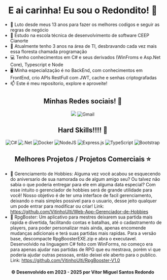 <h1 align="center">E ai carinha! Eu sou o Redondito! 🤠</h1>

<ul>
  <li> 📖 Luto desde meus 13 anos para fazer os melhores codigos e seguir as regras de negócio</li>
  <li> 📘 Estudo na escola técnica de desenvolvimento de software CEEP Cianorte</li>
  <li> 📆 Atualmente tenho 3 anos na área de TI, desbravando cada vez mais essa floresta chamada programação</li>
  <li> 💻 Tenho conhecimentos em C# e seus derivados (WinFroms e Asp.Net Core), Typescript e Node</li>
  <li> 🖥️ Minha especialização é no BackEnd, com conhecimentos em FrontEnd, crio APIs RestFull com JWT, cache e senhas criptografadas</li>
  <li> 📫 Este é meu repositorio, explore e aproveite!</li>
</ul>

<h2 align="center">Minhas Redes sociais! 🎨</h2>

<div align="center">
  <a href="https://br.linkedin.com/in/vitor-miguel-santos-redondo-6b9b41284"><img src="https://img.shields.io/badge/linkedin-%230077B5.svg?style=for-the-badge&logo=linkedin&logoColor=white" /></a>
  <img alt="Gmail" src="https://img.shields.io/badge/<Gmail: thesantosredondo@gmail.com>-%2300AFF0.svg?style=for-the-badge&logo=Skype&logoColor=white"/>
</div>

<h2 align="center">Hard Skills!!!! 🎸</h2>

<div align="center">
  <img alt="C#" src="https://img.shields.io/badge/c%23-%23239120.svg?style=for-the-badge&logo=c-sharp&logoColor=white"/>

  <img alt=".Net" src="https://img.shields.io/badge/.NET-5C2D91?style=for-the-badge&logo=.net&logoColor=white"/>

  <img alt="Docker" src="https://img.shields.io/badge/docker-%230db7ed.svg?style=for-the-badge&logo=docker&logoColor=white"/>

  <img alt="NodeJS" src="https://img.shields.io/badge/node.js-%2343853D.svg?style=for-the-badge&logo=node-dot-js&logoColor=white"/>

  <img alt="Express.js" src="https://img.shields.io/badge/express.js-%23404d59.svg?style=for-the-badge&logo=express&logoColor=%2361DAFB"/>

  <img alt="TypeScript" src="https://img.shields.io/badge/typescript-%23007ACC.svg?style=for-the-badge&logo=typescript&logoColor=white"/>

  <img alt="Bootstrap" src="https://img.shields.io/badge/bootstrap-%23563D7C.svg?style=for-the-badge&logo=bootstrap&logoColor=white"/>
</div>

<h2 align="center">Melhores Projetos / Projetos Comerciais ⭐</h2>

<div>
  <ul>
  <li>🐣 Gerenciamento de Hobbies: Alguma vez você acabou se esquecendo do aniversario de sua namorada ou de algum amigo seu? Ou talvez não sabia o que poderia entregar para ele em alguma data especial? Com esse intuito o gerenciador de hobbies será de grande utilidade para você! Nosso objetivo é de ter uma interface de facil gerenciamento, deixando o mais simples possivel para o usuario, desse jeito qualquer um pode entrar para modificar ou criar! Link: <a href="https://github.com/VitinhoUlti/Web-App-Gerenciador-de-Hobbies">https://github.com/VitinhoUlti/Web-App-Gerenciador-de-Hobbies</a></li>

  <li>🎲 RpgBoster: Um aplicativo para mestres deixarem sua partida mais rapida e divertida, facilitando contas e batalhas, até o cadastramento de players, para poder personalizar mais ainda, apenas encomende mudanças adicionais e terá suas partidas mais rapidas. Para a versão base, descompacte RpgBoosterEXE.zip e abra o executavel. Desenvolvido na linguagem C# feito com WinForms, no começo era para apenas ajudar nas partidas de RPG que eu mestrava, porém vi que poderia ajudar outras pessoas, então deixei ele aberto para o publico. Link: <a href="https://github.com/VitinhoUlti/RpgBooster-V1.0">https://github.com/VitinhoUlti/RpgBooster-V1.0</a></li>
  </ul>
</div>

<h4 align="center">
  © Desenvolvido em 2023 - 2025 por Vitor Miguel Santos Redondo
</h4>
